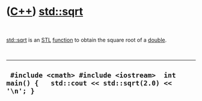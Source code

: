
 

 

 

 

 

([C++](Cpp.md)) [std::sqrt](CppSqrt.md)
=========================================

 

[std::sqrt](CppSqrt.md) is an [STL](CppStl.md)
[function](CppFunction.md) to obtain the square root of a
[double](CppDouble.md).

 

  ------------------------------------------------------------------------------------------------
  ` #include <cmath> #include <iostream>  int main() {   std::cout << std::sqrt(2.0) << '\n'; }`
  ------------------------------------------------------------------------------------------------

 

 

 

 

 

 

